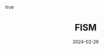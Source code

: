 ---
order: 8
title: FISM
date: 2024-02-29
categories: [Research Interest, Recommender System]
tags: [Paper Review, Data Mining, Recommender System, Collaborative Filtering, Latent Factor Model, User Free Model]
math: true
description: >-
    <ul type="square">
    <li><strong>Title</strong>: <a href="https://dl.acm.org/doi/abs/10.1145/2487575.2487589?casa_token=zDZvzz_byroAAAAA:1Dr1GXJ7yst1AM9GKAlEyDRP6_hzDEQQr5ML9cjR7u6bJOr4dOp4gA3RyLyI-tVdsewY6FL7Sixq4Vs"><em>FISM: Factored Item Similarity Models for Top-N Recommender Systems</em></a></li>
    <li><strong>Author</strong>: <em>Kabbur et al.</em></li>
    <li><strong>Publisher</strong>: <em>KDD</em></li>
    <li><strong>Published</strong>: <em>2013</em></li>
    </ul>
image:
    path: /_post_refer_img/RecommenderSystem/Thumbnail.jpg
---